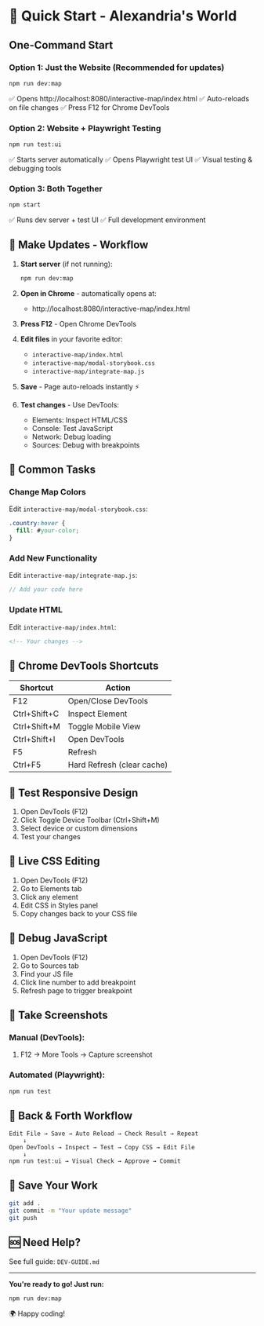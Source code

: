 # 🚀 Quick Start - Alexandria's World

## One-Command Start

### Option 1: Just the Website (Recommended for updates)
```bash
npm run dev:map
```
✅ Opens http://localhost:8080/interactive-map/index.html
✅ Auto-reloads on file changes
✅ Press F12 for Chrome DevTools

### Option 2: Website + Playwright Testing
```bash
npm run test:ui
```
✅ Starts server automatically
✅ Opens Playwright test UI
✅ Visual testing & debugging tools

### Option 3: Both Together
```bash
npm start
```
✅ Runs dev server + test UI
✅ Full development environment

## 📝 Make Updates - Workflow

1. **Start server** (if not running):
   ```bash
   npm run dev:map
   ```

2. **Open in Chrome** - automatically opens at:
   - http://localhost:8080/interactive-map/index.html

3. **Press F12** - Open Chrome DevTools

4. **Edit files** in your favorite editor:
   - `interactive-map/index.html`
   - `interactive-map/modal-storybook.css`
   - `interactive-map/integrate-map.js`

5. **Save** - Page auto-reloads instantly ⚡

6. **Test changes** - Use DevTools:
   - Elements: Inspect HTML/CSS
   - Console: Test JavaScript
   - Network: Debug loading
   - Sources: Debug with breakpoints

## 🎯 Common Tasks

### Change Map Colors
Edit `interactive-map/modal-storybook.css`:
```css
.country:hover {
  fill: #your-color;
}
```

### Add New Functionality
Edit `interactive-map/integrate-map.js`:
```javascript
// Add your code here
```

### Update HTML
Edit `interactive-map/index.html`:
```html
<!-- Your changes -->
```

## 🔧 Chrome DevTools Shortcuts

| Shortcut | Action |
|----------|--------|
| F12 | Open/Close DevTools |
| Ctrl+Shift+C | Inspect Element |
| Ctrl+Shift+M | Toggle Mobile View |
| Ctrl+Shift+I | Open DevTools |
| F5 | Refresh |
| Ctrl+F5 | Hard Refresh (clear cache) |

## 📱 Test Responsive Design

1. Open DevTools (F12)
2. Click Toggle Device Toolbar (Ctrl+Shift+M)
3. Select device or custom dimensions
4. Test your changes

## 🎨 Live CSS Editing

1. Open DevTools (F12)
2. Go to Elements tab
3. Click any element
4. Edit CSS in Styles panel
5. Copy changes back to your CSS file

## 🐛 Debug JavaScript

1. Open DevTools (F12)
2. Go to Sources tab
3. Find your JS file
4. Click line number to add breakpoint
5. Refresh page to trigger breakpoint

## 📸 Take Screenshots

### Manual (DevTools):
1. F12 → More Tools → Capture screenshot

### Automated (Playwright):
```bash
npm run test
```

## 🔄 Back & Forth Workflow

```
Edit File → Save → Auto Reload → Check Result → Repeat
    ↓
Open DevTools → Inspect → Test → Copy CSS → Edit File
    ↓
npm run test:ui → Visual Check → Approve → Commit
```

## 💾 Save Your Work

```bash
git add .
git commit -m "Your update message"
git push
```

## 🆘 Need Help?

See full guide: `DEV-GUIDE.md`

---

**You're ready to go! Just run:**
```bash
npm run dev:map
```

🌍 Happy coding!
